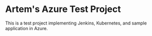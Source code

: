 # Artem's Azure Test Project

This is a test project implementing Jenkins, Kubernetes, and sample application in Azure.